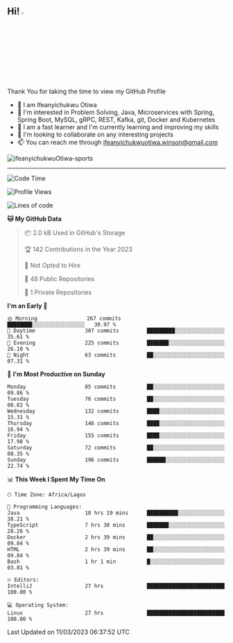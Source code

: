 <!-- BLOG-POST-LIST:START --><!-- BLOG-POST-LIST:END -->

## Hi! <img src="https://media.giphy.com/media/hvRJCLFzcasrR4ia7z/giphy.gif" width="4%"> 

Thank You for taking the time to view my GitHub Profile

- 👋 I am Ifeanyichukwu Otiwa
- 👀 I'm interested in Problem Solving, Java, Microservices with Spring, Spring Boot, MySQL, gRPC, REST, Kafka, git, Docker and Kubernetes
- 🌱 I am a fast learner and I'm currently learning and improving my skills
- 💞️ I'm looking to collaborate on any interesting projects
- 📫 You can reach me through ifeanyichukwuotiwa.winson@gmail.com

<p align="left" marginTop="10px"> <img src="https://komarev.com/ghpvc/?username=ifeanyichukwuOtiwa-sports&label=Profile%20views&color=0e75b6&style=for-the-badge" alt="ifeanyichukwuOtiwa-sports" /> </p>

***

<!--START_SECTION:waka-->
![Code Time](http://img.shields.io/badge/Code%20Time-1%2C162%20hrs%2011%20mins-blue)

![Profile Views](http://img.shields.io/badge/Profile%20Views-1-blue)

![Lines of code](https://img.shields.io/badge/From%20Hello%20World%20I%27ve%20Written-58.3%20thousand%20lines%20of%20code-blue)

**🐱 My GitHub Data** 

> 📦 2.0 kB Used in GitHub's Storage 
 > 
> 🏆 142 Contributions in the Year 2023
 > 
> 🚫 Not Opted to Hire
 > 
> 📜 48 Public Repositories 
 > 
> 🔑 1 Private Repositories 
 > 
**I'm an Early 🐤** 

```text
🌞 Morning                267 commits         ████████░░░░░░░░░░░░░░░░░   30.97 % 
🌆 Daytime                307 commits         █████████░░░░░░░░░░░░░░░░   35.61 % 
🌃 Evening                225 commits         ███████░░░░░░░░░░░░░░░░░░   26.10 % 
🌙 Night                  63 commits          ██░░░░░░░░░░░░░░░░░░░░░░░   07.31 % 
```
📅 **I'm Most Productive on Sunday** 

```text
Monday                   85 commits          ██░░░░░░░░░░░░░░░░░░░░░░░   09.86 % 
Tuesday                  76 commits          ██░░░░░░░░░░░░░░░░░░░░░░░   08.82 % 
Wednesday                132 commits         ████░░░░░░░░░░░░░░░░░░░░░   15.31 % 
Thursday                 146 commits         ████░░░░░░░░░░░░░░░░░░░░░   16.94 % 
Friday                   155 commits         ████░░░░░░░░░░░░░░░░░░░░░   17.98 % 
Saturday                 72 commits          ██░░░░░░░░░░░░░░░░░░░░░░░   08.35 % 
Sunday                   196 commits         ██████░░░░░░░░░░░░░░░░░░░   22.74 % 
```


📊 **This Week I Spent My Time On** 

```text
🕑︎ Time Zone: Africa/Lagos

💬 Programming Languages: 
Java                     10 hrs 19 mins      ██████████░░░░░░░░░░░░░░░   38.21 % 
TypeScript               7 hrs 38 mins       ███████░░░░░░░░░░░░░░░░░░   28.26 % 
Docker                   2 hrs 39 mins       ██░░░░░░░░░░░░░░░░░░░░░░░   09.84 % 
HTML                     2 hrs 39 mins       ██░░░░░░░░░░░░░░░░░░░░░░░   09.84 % 
Bash                     1 hr 1 min          █░░░░░░░░░░░░░░░░░░░░░░░░   03.81 % 

🔥 Editors: 
IntelliJ                 27 hrs              █████████████████████████   100.00 % 

💻 Operating System: 
Linux                    27 hrs              █████████████████████████   100.00 % 
```


 Last Updated on 11/03/2023 06:37:52 UTC
<!--END_SECTION:waka-->

<!--
<p align="center">
![trophy](https://github-profile-trophy.vercel.app/?username=ifeanyichukwuOtiwa-sports&theme=onedark) (https://github.com/ryo-ma/github-profile-trophy)
</p>
-->

<!---
ifeanyi-otiwa/ifeanyi-otiwa is a ✨ special ✨ repository because its `README.md` (this file) appears on your GitHub profile.
You can click the Preview link to take a look at your changes.
--->
